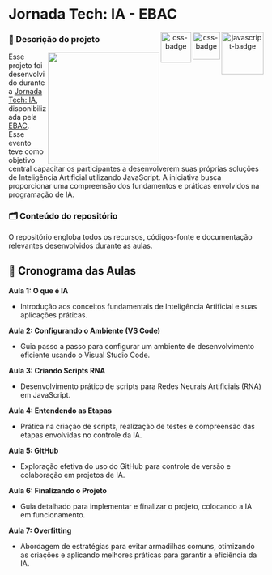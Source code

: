 # Jornada Tech: IA - EBAC
<div align="center">
  <img align="right" width="83" alt="javascript-badge" src="https://img.shields.io/badge/javascript-%23323330.svg?style=for-the-badge&logo=javascript&logoColor=%23F7DF1E" target="_blank">
  <img align="right" width="54" alt="css-badge" src="https://img.shields.io/badge/css3-%231572B6.svg?style=for-the-badge&logo=css3&logoColor=white" target="_blank">
  <img align="right" width="60" alt="css-badge" src="https://img.shields.io/badge/html5-%23E34F26.svg?style=for-the-badge&logo=html5&logoColor=white" target="_blank">
</div>

### 📁 Descrição do projeto
<img align="right" width="220" src="https://github.com/ellen-caroline/jornada_tech_IA/assets/106993186/6f3b6571-90cf-4eb3-a3d9-c42261bbbc68">

Esse projeto foi desenvolvido durante a [Jornada Tech: IA](https://ebaconline.com.br/webinars/ia-jornada-2023-12-04), disponibilizada pela [EBAC](https://ebaconline.com.br/about-us). Esse evento teve como objetivo central capacitar os participantes a desenvolverem suas próprias soluções de Inteligência Artificial utilizando JavaScript. A iniciativa busca proporcionar uma compreensão dos fundamentos e práticas envolvidos na programação de IA. 

### 🗂 Conteúdo do repositório
O repositório engloba todos os recursos, códigos-fonte e documentação relevantes desenvolvidos durante as aulas.

## 📅 Cronograma das Aulas
**Aula 1: O que é IA**
   - Introdução aos conceitos fundamentais de Inteligência Artificial e suas aplicações práticas.
     
**Aula 2: Configurando o Ambiente (VS Code)**
   - Guia passo a passo para configurar um ambiente de desenvolvimento eficiente usando o Visual Studio Code.
     
**Aula 3: Criando Scripts RNA**
   - Desenvolvimento prático de scripts para Redes Neurais Artificiais (RNA) em JavaScript.

**Aula 4: Entendendo as Etapas**
   - Prática na criação de scripts, realização de testes e compreensão das etapas envolvidas no controle da IA.

**Aula 5: GitHub**
   - Exploração efetiva do uso do GitHub para controle de versão e colaboração em projetos de IA.

**Aula 6: Finalizando o Projeto**
   - Guia detalhado para implementar e finalizar o projeto, colocando a IA em funcionamento.

**Aula 7: Overfitting**
   - Abordagem de estratégias para evitar armadilhas comuns, otimizando as criações e aplicando melhores práticas para garantir a eficiência da IA.
